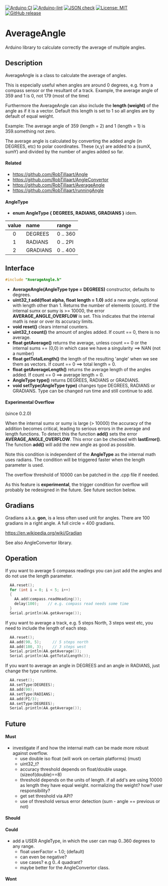 
[![Arduino CI](https://github.com/RobTillaart/AverageAngle/workflows/Arduino%20CI/badge.svg)](https://github.com/marketplace/actions/arduino_ci)
[![Arduino-lint](https://github.com/RobTillaart/AverageAngle/actions/workflows/arduino-lint.yml/badge.svg)](https://github.com/RobTillaart/AverageAngle/actions/workflows/arduino-lint.yml)
[![JSON check](https://github.com/RobTillaart/AverageAngle/actions/workflows/jsoncheck.yml/badge.svg)](https://github.com/RobTillaart/AverageAngle/actions/workflows/jsoncheck.yml)
[![License: MIT](https://img.shields.io/badge/license-MIT-green.svg)](https://github.com/RobTillaart/AverageAngle/blob/master/LICENSE)
[![GitHub release](https://img.shields.io/github/release/RobTillaart/AverageAngle.svg?maxAge=3600)](https://github.com/RobTillaart/AverageAngle/releases)


# AverageAngle

Arduino library to calculate correctly the average of multiple angles.


## Description

AverageAngle is a class to calculate the average of angles.

This is especially useful when angles are around 0 degrees, 
e.g. from a compass sensor or the resultant of a track.
Example, the average angle of 359 and 1 is 0, not 179 (most of the time)

Furthermore the AverageAngle can also include the **length (weight)** of the angle as if it is a vector. 
Default this length is set to 1 so all angles are by default of equal weight.

Example: The average angle of 359 (length = 2) and 1 (length = 1) is 359.something not zero.

The average angle is calculated by converting the added angle (in DEGREES, etc) to polar coordinates.
These (x,y) are added to a (sumX, sumY) and divided by the number of angles added so far. 


#### Related

- https://github.com/RobTillaart/Angle
- https://github.com/RobTillaart/AngleConvertor
- https://github.com/RobTillaart/AverageAngle
- https://github.com/RobTillaart/runningAngle


#### AngleType

- **enum AngleType { DEGREES, RADIANS, GRADIANS }** idem. 

|  value  |  name      |  range     |
|:-------:|:-----------|:-----------|
|   0     |  DEGREES   |  0 .. 360  |
|   1     |  RADIANS   |  0 .. 2PI  |
|   2     |  GRADIANS  |  0 .. 400  |  100 GRADIANS == 90 DEGREES.


## Interface

```cpp
#include "AverageAngle.h"
```

- **AverageAngle(AngleType type = DEGREES)** constructor, defaults to degrees.
- **uint32_t add(float alpha, float length = 1.0)** add a new angle, 
optional with length other than 1. 
Returns the number of elements (count).
If the internal sumx or sumy is >= 10000, the error **AVERAGE_ANGLE_OVERFLOW** is set. 
This indicates that the internal math is near or over its accuracy limits.
- **void reset()** clears internal counters.
- **uint32_t count()** the amount of angles added.
If count == 0, there is no average.
- **float getAverage()** returns the average, unless count == 0 
or the internal sums == (0,0) in which case we have a singularity ==> NAN (not a number)
- **float getTotalLength()** the length of the resulting 'angle' when we see them as vectors.
If count == 0 ==> total length = 0.
- **float getAverageLength()** returns the average length of the angles added.
If count == 0 ==> average length = 0.
- **AngleType type()** returns DEGREES, RADIANS or GRADIANS.
- **void setType(AngleType type)** changes type DEGREES, RADIANS or GRADIANS.
Type can be changed run time and still continue to add. 


#### Experimental Overflow

(since 0.2.0)

When the internal sumx or sumy is large (> 10000) the accuracy of the addition
becomes critical, leading to serious errors in the average and length functions.
To detect this the function **add()** sets the error **AVERAGE_ANGLE_OVERFLOW**.
This error can be checked with **lastError()**.
The function **add()** will add the new angle as good as possible.

Note this condition is independent of the **AngleType** as the internal math 
uses radians. The condition will be triggered faster when the length parameter 
is used. 

The overflow threshold of 10000 can be patched in the .cpp file if needed.

As this feature is **experimental**, the trigger condition for overflow will 
probably be redesigned in the future. See future section below.


## Gradians

Gradians a.k.a. **gon**, is a less often used unit for angles. 
There are 100 gradians in a right angle. A full circle = 400 gradians.

https://en.wikipedia.org/wiki/Gradian

See also AngleConvertor library.


## Operation

If you want to average 5 compass readings you can just add the angles and 
do not use the length parameter.
```cpp
  AA.reset();
  for (int i = 0; i < 5; i++)
  {
    AA.add(compass.readHeading());
    delay(100);    // e.g. compass read needs some time
  }
  Serial.println(AA.getAverage());
```


If you want to average a track, e.g. 5 steps North, 3 steps west etc, 
you need to include the length of each step.
```cpp
  AA.reset();
  AA.add(90, 5);     // 5 steps north
  AA.add(180, 3);    // 3 steps west
  Serial.println(AA.getAverage());
  Serial.println(AA.getTotalLength());
```


If you want to average an angle in DEGREES and an angle in RADIANS,
just change the type runtime.
```cpp
  AA.reset();
  AA.setType(DEGREES);
  AA.add(90);
  AA.setType(RADIANS);
  AA.add(PI/3);
  AA.setType(DEGREES);
  Serial.println(AA.getAverage());
```

## Future

#### Must

- investigate if and how the internal math can be made more robust against overflow.
  - use double iso float (will work on certain platforms) (must)
  - uint32_t?
  - accuracy threshold depends on float/double usage.  (sizeof(double)==8)
  - threshold depends on the units of length. 
    if all add's are using 10000 as length they have equal weight.
    normalizing the weight? how? user responsibility?
  - get set threshold via API?
  - use of threshold versus error detection (sum - angle == previous or not)

#### Should

#### Could

- add a USER AngleType, in which the user can map 0..360 degrees to any range.
  - float userFactor = 1.0;  (default)
  - can even be negative?
  - use cases? e.g 0..4 quadrant?
  - maybe better for the AngleConvertor class.

#### Wont

